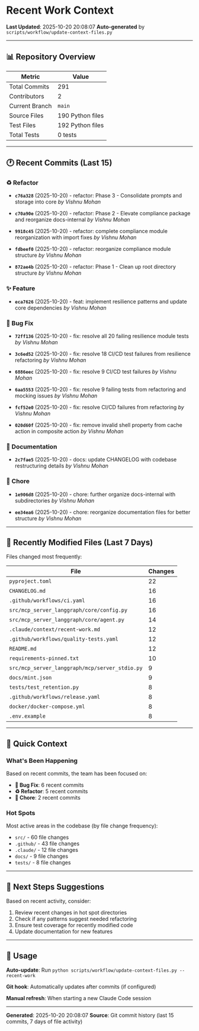 # Recent Work Context

**Last Updated**: 2025-10-20 20:08:07
**Auto-generated** by `scripts/workflow/update-context-files.py`

---

## 📊 Repository Overview

| Metric | Value |
|--------|-------|
| Total Commits | 291 |
| Contributors | 2 |
| Current Branch | `main` |
| Source Files | 190 Python files |
| Test Files | 192 Python files |
| Total Tests | 0 tests |

---

## 🕐 Recent Commits (Last 15)


### ♻️  Refactor

- **`c76a328`** (2025-10-20) - refactor: Phase 3 - Consolidate prompts and storage into core
  _by Vishnu Mohan_

- **`c70a90e`** (2025-10-20) - refactor: Phase 2 - Elevate compliance package and reorganize docs-internal
  _by Vishnu Mohan_

- **`9918c45`** (2025-10-20) - refactor: complete compliance module reorganization with import fixes
  _by Vishnu Mohan_

- **`fdbeef0`** (2025-10-20) - refactor: reorganize compliance module structure
  _by Vishnu Mohan_

- **`872ae4b`** (2025-10-20) - refactor: Phase 1 - Clean up root directory structure
  _by Vishnu Mohan_


### ✨ Feature

- **`eca7626`** (2025-10-20) - feat: implement resilience patterns and update core dependencies
  _by Vishnu Mohan_


### 🐛 Bug Fix

- **`72ff136`** (2025-10-20) - fix: resolve all 20 failing resilience module tests
  _by Vishnu Mohan_

- **`3c6ed52`** (2025-10-20) - fix: resolve 18 CI/CD test failures from resilience refactoring
  _by Vishnu Mohan_

- **`6886eec`** (2025-10-20) - fix: resolve 9 CI/CD test failures
  _by Vishnu Mohan_

- **`6aa5553`** (2025-10-20) - fix: resolve 9 failing tests from refactoring and mocking issues
  _by Vishnu Mohan_

- **`fcf52e0`** (2025-10-20) - fix: resolve CI/CD failures from refactoring
  _by Vishnu Mohan_

- **`020d60f`** (2025-10-20) - fix: remove invalid shell property from cache action in composite action
  _by Vishnu Mohan_


### 📝 Documentation

- **`2c7fae5`** (2025-10-20) - docs: update CHANGELOG with codebase restructuring details
  _by Vishnu Mohan_


### 🔧 Chore

- **`1e906d8`** (2025-10-20) - chore: further organize docs-internal with subdirectories
  _by Vishnu Mohan_

- **`ee34ea6`** (2025-10-20) - chore: reorganize documentation files for better structure
  _by Vishnu Mohan_

---

## 📁 Recently Modified Files (Last 7 Days)

Files changed most frequently:

| File | Changes |
|------|---------|
| `pyproject.toml` | 22 |
| `CHANGELOG.md` | 16 |
| `.github/workflows/ci.yaml` | 16 |
| `src/mcp_server_langgraph/core/config.py` | 16 |
| `src/mcp_server_langgraph/core/agent.py` | 14 |
| `.claude/context/recent-work.md` | 12 |
| `.github/workflows/quality-tests.yaml` | 12 |
| `README.md` | 12 |
| `requirements-pinned.txt` | 10 |
| `src/mcp_server_langgraph/mcp/server_stdio.py` | 9 |
| `docs/mint.json` | 9 |
| `tests/test_retention.py` | 8 |
| `.github/workflows/release.yaml` | 8 |
| `docker/docker-compose.yml` | 8 |
| `.env.example` | 8 |


---

## 🎯 Quick Context

### What's Been Happening

Based on recent commits, the team has been focused on:

- **🐛 Bug Fix**: 6 recent commits
- **♻️  Refactor**: 5 recent commits
- **🔧 Chore**: 2 recent commits


### Hot Spots

Most active areas in the codebase (by file change frequency):

- `src/` - 60 file changes
- `.github/` - 43 file changes
- `.claude/` - 12 file changes
- `docs/` - 9 file changes
- `tests/` - 8 file changes


---

## 🔄 Next Steps Suggestions

Based on recent activity, consider:

1. Review recent changes in hot spot directories
2. Check if any patterns suggest needed refactoring
3. Ensure test coverage for recently modified code
4. Update documentation for new features

---

## 📝 Usage

**Auto-update**: Run `python scripts/workflow/update-context-files.py --recent-work`

**Git hook**: Automatically updates after commits (if configured)

**Manual refresh**: When starting a new Claude Code session

---

**Generated**: 2025-10-20 20:08:07
**Source**: Git commit history (last 15 commits, 7 days of file activity)
